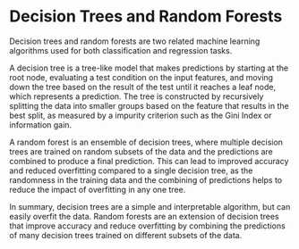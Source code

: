 # Decision Trees and Random Forests


Decision trees and random forests are two related machine learning algorithms used for both classification and regression tasks.

A decision tree is a tree-like model that makes predictions by starting at the root node, evaluating a test condition on the input features, and moving down the tree based on the result of the test until it reaches a leaf node, which represents a prediction. The tree is constructed by recursively splitting the data into smaller groups based on the feature that results in the best split, as measured by a impurity criterion such as the Gini Index or information gain.

A random forest is an ensemble of decision trees, where multiple decision trees are trained on random subsets of the data and the predictions are combined to produce a final prediction. This can lead to improved accuracy and reduced overfitting compared to a single decision tree, as the randomness in the training data and the combining of predictions helps to reduce the impact of overfitting in any one tree.

In summary, decision trees are a simple and interpretable algorithm, but can easily overfit the data. Random forests are an extension of decision trees that improve accuracy and reduce overfitting by combining the predictions of many decision trees trained on different subsets of the data.

